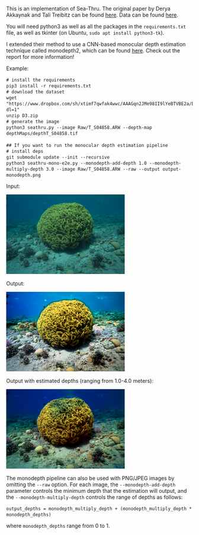 This is an implementation of Sea-Thru. The original paper by Derya Akkaynak and Tali Treibitz can be found [here](http://csms.haifa.ac.il/profiles/tTreibitz/webfiles/sea-thru_cvpr2019.pdf). Data can be found [here](http://csms.haifa.ac.il/profiles/tTreibitz/datasets/sea_thru/index.html).

You will need python3 as well as all the packages in the `requirements.txt` file, as well as tkinter (on Ubuntu, `sudo apt install python3-tk`).

I extended their method to use a CNN-based monocular depth estimation technique called monodepth2, which can be found [here](https://github.com/nianticlabs/monodepth2).
Check out the report for more information!

Example:

```
# install the requirements
pip3 install -r requirements.txt
# download the dataset
wget "https://www.dropbox.com/sh/xtimf7qwfak4wwc/AAAGqn2JMe98II9lYeBTVBE2a/D3?dl=1"
unzip D3.zip
# generate the image
python3 seathru.py --image Raw/T_S04858.ARW --depth-map depthMaps/depthT_S04858.tif

## If you want to run the monocular depth estimation pipeline
# install deps
git submodule update --init --recursive
python3 seathru-mono-e2e.py --monodepth-add-depth 1.0 --monodepth-multiply-depth 3.0 --image Raw/T_S04858.ARW --raw --output output-monodepth.png
```

Input:

![](images/input.png?raw=true)


Output:

![](images/output.png?raw=true)


Output with estimated depths (ranging from 1.0-4.0 meters):

![](images/output-monodepth.png?raw=true)


The monodepth pipeline can also be used with PNG/JPEG images by omitting the `--raw` option. For each image, the `--monodepth-add-depth` parameter controls the minimum depth
that the estimation will output, and the `--monodepth-multiply-depth` controls the range of depths as follows:

```
output_depths = monodepth_multiply_depth + (monodepth_multiply_depth * monodepth_depths)
```

where `monodepth_depths` range from 0 to 1.
